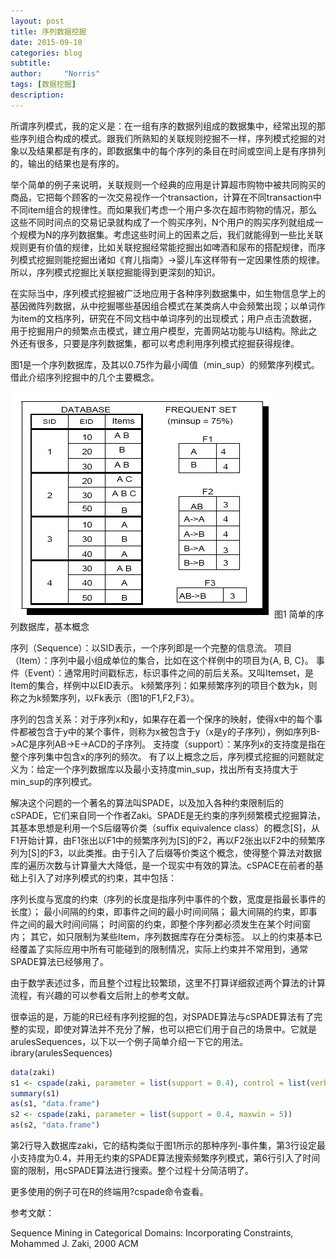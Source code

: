 ```yaml
---
layout: post
title: 序列数据挖掘
date: 2015-09-10
categories: blog
subtitle: 
author:     "Norris"
tags: [数据挖掘]
description: 
---
```


所谓序列模式，我的定义是：在一组有序的数据列组成的数据集中，经常出现的那些序列组合构成的模式。跟我们所熟知的关联规则挖掘不一样，序列模式挖掘的对象以及结果都是有序的，即数据集中的每个序列的条目在时间或空间上是有序排列的，输出的结果也是有序的。

举个简单的例子来说明，关联规则一个经典的应用是计算超市购物中被共同购买的商品，它把每个顾客的一次交易视作一个transaction，计算在不同transaction中不同item组合的规律性。而如果我们考虑一个用户多次在超市购物的情况，那么这些不同时间点的交易记录就构成了一个购买序列，N个用户的购买序列就组成一个规模为N的序列数据集。考虑这些时间上的因素之后，我们就能得到一些比关联规则更有价值的规律，比如关联挖掘经常能挖掘出如啤酒和尿布的搭配规律，而序列模式挖掘则能挖掘出诸如《育儿指南》->婴儿车这样带有一定因果性质的规律。所以，序列模式挖掘比关联挖掘能得到更深刻的知识。

在实际当中，序列模式挖掘被广泛地应用于各种序列数据集中，如生物信息学上的基因微阵列数据，从中挖掘哪些基因组合模式在某类病人中会频繁出现；以单词作为item的文档序列，研究在不同文档中单词序列的出现模式；用户点击流数据，用于挖掘用户的频繁点击模式，建立用户模型，完善网站功能与UI结构。除此之外还有很多，只要是序列数据集，都可以考虑利用序列模式挖掘获得规律。

图1是一个序列数据库，及其以0.75作为最小阈值（min_sup）的频繁序列模式。借此介绍序列挖掘中的几个主要概念。

![图1](https://raw.githubusercontent.com/Norris-Niu/Norris-Niu.github.io/master/images/序列数据挖掘.jpg)
图1 简单的序列数据库，基本概念

序列（Sequence）：以SID表示，一个序列即是一个完整的信息流。
项目（Item）：序列中最小组成单位的集合，比如在这个样例中的项目为{A, B, C}。
事件（Event）：通常用时间戳标志，标识事件之间的前后关系。又叫Itemset，是Item的集合，样例中以EID表示。
k频繁序列：如果频繁序列的项目个数为k，则称之为k频繁序列，以Fk表示（图1的F1,F2,F3）。

序列的包含关系：对于序列x和y，如果存在着一个保序的映射，使得x中的每个事件都被包含于y中的某个事件，则称为x被包含于y（x是y的子序列），例如序列B->AC是序列AB->E->ACD的子序列。
支持度（support）：某序列x的支持度是指在整个序列集中包含x的序列的频次。
有了以上概念之后，序列模式挖掘的问题就定义为：给定一个序列数据库以及最小支持度min_sup，找出所有支持度大于min_sup的序列模式。

解决这个问题的一个著名的算法叫SPADE，以及加入各种约束限制后的cSPADE，它们来自同一个作者Zaki。SPADE是无约束的序列频繁模式挖掘算法，其基本思想是利用一个S后缀等价类（suffix equivalence class）的概念[S]，从F1开始计算，由F1张出以F1中的频繁序列为[S]的F2，再以F2张出以F2中的频繁序列为[S]的F3，以此类推。由于引入了后缀等价类这个概念，使得整个算法对数据库的遍历次数与计算量大大降低，是一个现实中有效的算法。cSPACE在前者的基础上引入了对序列模式的约束，其中包括：

序列长度与宽度的约束（序列的长度是指序列中事件的个数，宽度是指最长事件的长度）；
最小间隔的约束，即事件之间的最小时间间隔；
最大间隔的约束，即事件之间的最大时间间隔；
时间窗的约束，即整个序列都必须发生在某个时间窗内；
其它，如只限制为某些Item，序列数据库存在分类标签。
以上的约束基本已经覆盖了实际应用中所有可能碰到的限制情况，实际上约束并不常用到，通常SPADE算法已经够用了。

由于数学表述过多，而且整个过程比较繁琐，这里不打算详细叙述两个算法的计算流程，有兴趣的可以参看文后附上的参考文献。

很幸运的是，万能的R已经有序列挖掘的包，对SPADE算法与cSPADE算法有了完整的实现，即使对算法并不充分了解，也可以把它们用于自己的场景中。它就是arulesSequences，以下以一个例子简单介绍一下它的用法。
ibrary(arulesSequences)

```r
data(zaki)
s1 <- cspade(zaki, parameter = list(support = 0.4), control = list(verbose = TRUE))
summary(s1)
as(s1, "data.frame")
s2 <- cspade(zaki, parameter = list(support = 0.4, maxwin = 5))
as(s2, "data.frame")
```

第2行导入数据库zaki，它的结构类似于图1所示的那种序列-事件集，第3行设定最小支持度为0.4，并用无约束的SPADE算法搜索频繁序列模式，第6行引入了时间窗的限制，用cSPADE算法进行搜索。整个过程十分简洁明了。

更多使用的例子可在R的终端用?cspade命令查看。

参考文献：

Sequence Mining in Categorical Domains: Incorporating Constraints, Mohammed J. Zaki, 2000 ACM